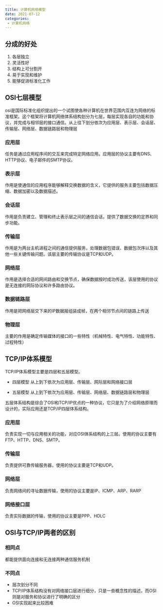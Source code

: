 ```yaml
---
title: 计算机网络模型
date: 2021-07-12
categories: 
 - 计算机网络
---
```


## 分成的好处
1. 各层独立
2. 灵活性好
3. 结构上可分割开
4. 易于实现和维护
5. 能够促进标准化工作

## OSI七层模型
osi是国际标准化组织提出的一个试图使各种计算机在世界范围内互连为网络的标准框架。这个框架将计算机网络体系结构划分为七层，每层实现各自的功能和协议，并完成与相邻层的接口通信。从上往下划分依次为应用层、表示层、会话层、传输层、网络层、数据链路层和物理层

### 应用层
任务是通过应用程序间的交互来完成特定网络应用。应用层的协议主要有DNS、HTTP协议、电子邮件的SMTP协议。

### 表示层
作用是使通信的应用程序能够解释交换数据的含义，它提供的服务主要包括数据压缩、数据加密以及数据描述。

### 会话层
作用是负责建立、管理和终止表示层之间的通信会话，提供了数据交换的定界和同步功能。

### 传输层
作用是为两台主机进程之间的通信提供服务，处理数据包错误、数据包次序以及其他一些关键传输问题。该层主要的传输协议是TCP和UDP。

### 网络层
作用是选择合适的网间路由和交换节点，确保数据按时成功传送，该层使用的协议是无连接的网际协议和许多路由协议。

### 数据链路层
作用是把网络层交下来的IP数据报组装成帧，在两个相邻节点间的链路上传送

### 物理层
主要的作用是确定传输媒体的接口的一些特性（机械特性、电气特性、功能特性、过程特性）

## TCP/IP体系模型
TCP/IP体系模型主要是四层和五层模型。

- 四层模型
从上到下依次为应用层、传输层、网际层和网络接口层

- 五层模型
从上到下依次为应用层、传输层、网络层、数据链路层和物理层

五层体系结构是综合了OSI和TCP/IP优点的一种协议，它只是为了介绍网络原理而设计的，实际应用还是TCP/IP四层体系结构。

### 应用层
负责实现一切与应用相关的功能，对应OSI体系结构的上三层。使用的协议主要有FTP、HTTP、DNS、SMTP。

### 传输层
负责提供可靠传输服务器，使用的协议主要是TCP和UDP。

### 网络层
负责网络间的寻址数据传输，使用的协议主要是IP、ICMP、ARP、RARP

### 网络接口层
负责实际数据的传输，使用的协议主要是PPP、HDLC


## OSI与TCP/IP两者的区别

### 相同点
都能提供面向连接和无连接两种通信服务机制

### 不同点
- 层次划分不同
- TCP/IP体系结构没有对网络接口层进行细分，只是一些概念性的描述，而OSI则是对服务和协议进行了明确的区分
- OSI实现起来比较困难
